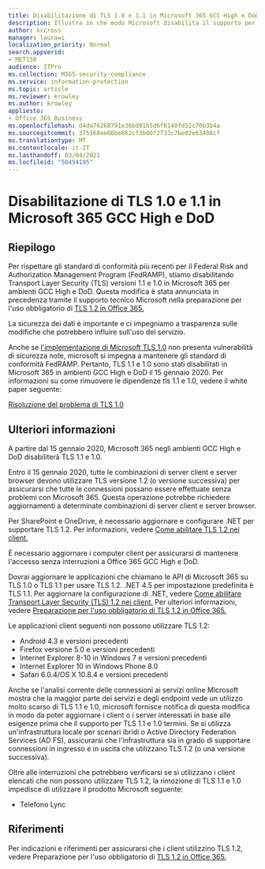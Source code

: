 ```yaml
---
title: Disabilitazione di TLS 1.0 e 1.1 in Microsoft 365 GCC High e DoD
description: Illustra in che modo Microsoft disabilita il supporto per TLS 1.1 e 1.0 negli ambienti GCC High e DoD in Microsoft 365.
author: kccross
manager: laurawi
localization_priority: Normal
search.appverid:
- MET150
audience: ITPro
ms.collection: M365-security-compliance
ms.service: information-protection
ms.topic: article
ms.reviewer: krowley
ms.author: krowley
appliesto:
- Office 365 Business
ms.openlocfilehash: d4da76268791e36bd01b5d6f6140fd52c70b3b4a
ms.sourcegitcommit: 375168ee66be862cf3b00f2733c7be02e63408cf
ms.translationtype: MT
ms.contentlocale: it-IT
ms.lasthandoff: 03/04/2021
ms.locfileid: "50454195"
---
```

# <a name="disabling-tls-10-and-11-in-microsoft-365-gcc-high-and-dod"></a>Disabilitazione di TLS 1.0 e 1.1 in Microsoft 365 GCC High e DoD

## <a name="summary"></a>Riepilogo

Per rispettare gli standard di conformità più recenti per il Federal Risk and Authorization Management Program (FedRAMP), stiamo disabilitando Transport Layer Security (TLS) versioni 1.1 e 1.0 in Microsoft 365 per ambienti GCC High e DoD. Questa modifica è stata annunciata in precedenza tramite il supporto tecnico Microsoft nella preparazione per l'uso obbligatorio di [TLS 1.2 in Office 365.](https://support.microsoft.com/help/4057306/preparing-for-tls-1-2-in-office-365)

La sicurezza dei dati è importante e ci impegniamo a trasparenza sulle modifiche che potrebbero influire sull'uso del servizio.

Anche se [l'implementazione di Microsoft TLS 1.0](https://support.microsoft.com/help/3117336) non presenta vulnerabilità di sicurezza note, microsoft si impegna a mantenere gli standard di conformità FedRAMP. Pertanto, TLS 1.1 e 1.0 sono stati disabilitati in Microsoft 365 in ambienti GCC High e DoD il 15 gennaio 2020. Per informazioni su come rimuovere le dipendenze tls 1.1 e 1.0, vedere il white paper seguente:

[Risoluzione del problema di TLS 1.0](https://www.microsoft.com/download/details.aspx?id=55266)

## <a name="more-information"></a>Ulteriori informazioni

A partire dal 15 gennaio 2020, Microsoft 365 negli ambienti GCC High e DoD disabiliterà TLS 1.1 e 1.0.

Entro il 15 gennaio 2020, tutte le combinazioni di server client e server browser devono utilizzare TLS versione 1.2 (o versione successiva) per assicurarsi che tutte le connessioni possano essere effettuate senza problemi con Microsoft 365. Questa operazione potrebbe richiedere aggiornamenti a determinate combinazioni di server client e server browser.

Per SharePoint e OneDrive, è necessario aggiornare e configurare .NET per supportare TLS 1.2. Per informazioni, vedere [Come abilitare TLS 1.2 nei client.](https://docs.microsoft.com/mem/configmgr/core/plan-design/security/enable-tls-1-2-client)

È necessario aggiornare i computer client per assicurarsi di mantenere l'accesso senza interruzioni a Office 365 GCC High e DoD.

Dovrai aggiornare le applicazioni che chiamano le API di Microsoft 365 su TLS 1.0 o TLS 1.1 per usare TLS 1.2. .NET 4.5 per impostazione predefinita è TLS 1.1. Per aggiornare la configurazione di .NET, vedere [Come abilitare Transport Layer Security (TLS) 1.2 nei client.](https://docs.microsoft.com/mem/configmgr/core/plan-design/security/enable-tls-1-2-client) Per ulteriori informazioni, vedere [Preparazione per l'uso obbligatorio di TLS 1.2 in Office 365.](https://support.microsoft.com/help/4057306/preparing-for-tls-1-2-in-office-365)

Le applicazioni client seguenti non possono utilizzare TLS 1.2:

- Android 4.3 e versioni precedenti
- Firefox versione 5.0 e versioni precedenti
- Internet Explorer 8-10 in Windows 7 e versioni precedenti
- Internet Explorer 10 in Windows Phone 8.0
- Safari 6.0.4/OS X 10.8.4 e versioni precedenti

Anche se l'analisi corrente delle connessioni ai servizi online Microsoft mostra che la maggior parte dei servizi e degli endpoint vede un utilizzo molto scarso di TLS 1.1 e 1.0, microsoft fornisce notifica di questa modifica in modo da poter aggiornare i client o i server interessati in base alle esigenze prima che il supporto per TLS 1.1 e 1.0 termini. Se si utilizza un'infrastruttura locale per scenari ibridi o Active Directory Federation Services (AD FS), assicurarsi che l'infrastruttura sia in grado di supportare connessioni in ingresso e in uscita che utilizzano TLS 1.2 (o una versione successiva).

Oltre alle interruzioni che potrebbero verificarsi se si utilizzano i client elencati che non possono utilizzare TLS 1.2, la rimozione di TLS 1.1 e 1.0 impedisce di utilizzare il prodotto Microsoft seguente:

- Telefono Lync

## <a name="references"></a>Riferimenti

Per indicazioni e riferimenti per assicurarsi che i client utilizzino TLS 1.2, vedere Preparazione per l'uso obbligatorio di [TLS 1.2 in Office 365.](https://support.microsoft.com/help/4057306/preparing-for-tls-1-2-in-office-365)
